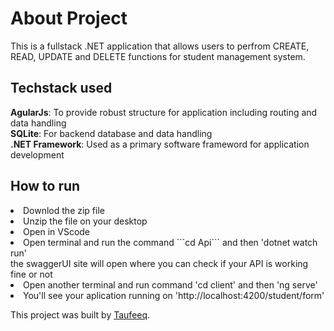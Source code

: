 <h1>About Project</h1>
<p>This is a fullstack .NET application that allows users to perfrom CREATE, READ, UPDATE and DELETE functions for student management system.</p>

<h2>Techstack used</h2>
<p2><b>AgularJs</b>: To provide robust structure for application including routing and data handling</p2><br>
<p2><b>SQLite</b>: For backend database and data handling</p2><br>
<p2><b>.NET Framework</b>: Used as a primary software frameword for application development</p2>

<h2>How to run</h2>
<li>Downlod the zip file</li>
<li>Unzip the file on your desktop</li>
<li>Open in VScode</li>
<li>Open terminal and run the command ```cd Api``` and then 'dotnet watch run'</li>
<p2>the swaggerUI site will open where you can check if your API is working fine or not</p2>
<li>Open another terminal and run command 'cd client' and then 'ng serve'</li>
<li>You'll see your aplication running on 'http://localhost:4200/student/form'</li>

This project was built by [Taufeeq](https://github.com/taufeeq-mustafa/).

